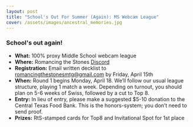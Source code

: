```yaml
---
layout: post
title: "School's Out For Summer (Again): MS Webcam League"
cover: /assets/images/ancestral_memories.jpg
---
```


### School's out again!

* **What:** 100% proxy Middle School webcam league
* **Where:** Romancing the Stones [Discord](https://discord.gg/a9uKSEP5ya)
* **Registration:** Email written decklist to romancingthestonesmtg@gmail.com by Friday, April 15th
* **When:** Round 1 begins Monday, April 18. We’ll follow our usual league structure,
  playing 1 match a week. Depending on turnout, you should plan on 5-6 weeks of Swiss,
  followed by a cut to Top 8.
* **Entry:** In lieu of entry, please make a suggested $5-10 donation to the Central
  Texas Food Bank. This is the honors-system; you don’t need to send proof.
* **Prizes:** RtS-stamped cards for Top8 and Invitational Spot for 1st place
